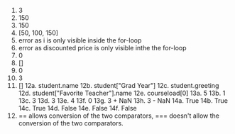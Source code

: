 1. 3
2. 150
3. 150
4. [50, 100, 150]
5. error as i is only visible inside the for-loop
6. error as discounted price is only visible inthe the for-loop
7. 0
8. []
9. 0
10. 3
11. []
12a. student.name
12b. student["Grad Year"]
12c. student.greeting
12d. student["Favorite Teacher"].name
12e. courseload[0]
13a. 5
13b. 1
13c. 3
13d. 3
13e. 4
13f. 0
13g. 3 + NaN
13h. 3 - NaN
14a. True
14b. True
14c. True
14d. False
14e. False
14f. False
15. == allows conversion of the two comparators, === doesn't allow the conversion of the two comparators.
